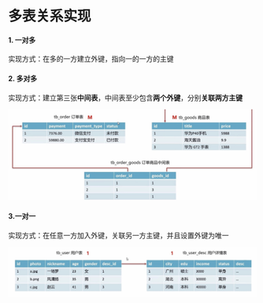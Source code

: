 # 多表关系实现

#### 1. 一对多

实现方式：在多的一方建立外键，指向一的一方的主键

#### 2. 多对多

实现方式：建立第三张**中间表**，中间表至少包含**两个外键**，分别**关联两方主键**

![](./images/多对多实现案例.jpg)

#### 3.一对一

实现方式：在任意一方加入外键，关联另一方主键，并且设置外键为唯一

![](./images/一对一实现案例.jpg)
